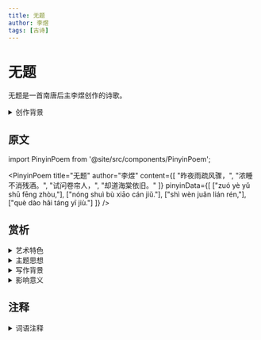 ```yaml
---
title: 无题
author: 李煜
tags: [古诗]
---
```


# 无题

无题是一首南唐后主李煜创作的诗歌。

<details>
<summary>创作背景</summary>

这首诗作于南唐末年，是李煜被俘后的作品。

</details>

## 原文

import PinyinPoem from '@site/src/components/PinyinPoem';

<PinyinPoem 
  title="无题"
  author="李煜"
  content={[
    "昨夜雨疏风骤，",
    "浓睡不消残酒。",
    "试问卷帘人，",
    "却道海棠依旧。"
  ]}
  pinyinData={[
    ["zuó yè yǔ shū fēng zhòu,"],
    ["nóng shuì bù xiāo cán jiǔ."],
    ["shì wèn juǎn lián rén,"],
    ["què dào hǎi táng yī jiù."]
  ]}
/>

## 赏析

<details>
<summary>艺术特色</summary>

1. **语言特点**
   - 语言优美婉转
   - 意境凄美
   - 韵律和谐

2. **表现手法**
   - 善用衬托
   - 情景交融
   - 结构精巧

</details>

<details>
<summary>主题思想</summary>

1. **主题内容**
   - 抒发思乡之情
   - 表达亡国之痛

2. **思想特色**
   - 含蓄深沉
   - 情感真挚

</details>

<details>
<summary>写作背景</summary>

这首诗创作于南唐灭亡后，反映了李煜亡国之君的悲痛心境。

</details>

<details>
<summary>影响意义</summary>

1. 艺术价值
   - 意境优美
   - 格律工整
   - 语言精炼

2. 历史价值
   - 反映时代特征
   - 展现君王心境
   - 传承文化精神

</details>

## 注释

<details>
<summary>词语注释</summary>

- 雨疏：雨点稀疏
- 风骤：风突然变大
- 卷帘人：负责卷帘的仆人
- 海棠：一种花

</details> 